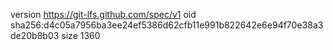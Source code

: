 version https://git-lfs.github.com/spec/v1
oid sha256:d4c05a7956ba3ee24ef5386d62cfb11e991b822642e6e94f70e38a3de20b8b03
size 1360

